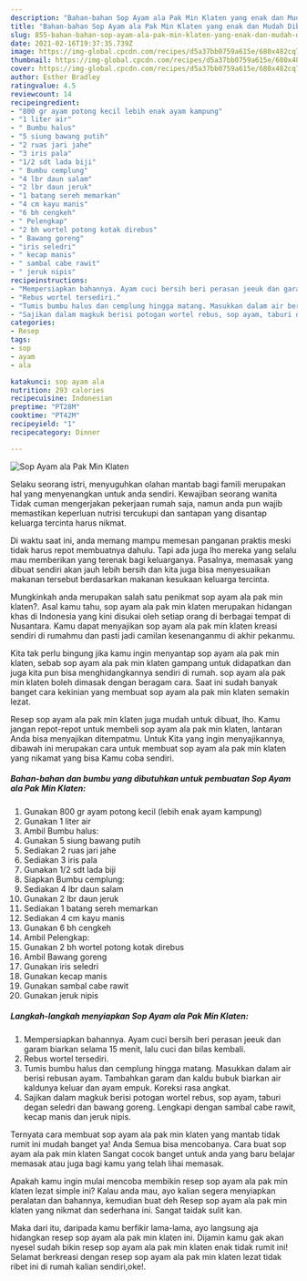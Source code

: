 ```yaml
---
description: "Bahan-bahan Sop Ayam ala Pak Min Klaten yang enak dan Mudah Dibuat"
title: "Bahan-bahan Sop Ayam ala Pak Min Klaten yang enak dan Mudah Dibuat"
slug: 855-bahan-bahan-sop-ayam-ala-pak-min-klaten-yang-enak-dan-mudah-dibuat
date: 2021-02-16T19:37:35.739Z
image: https://img-global.cpcdn.com/recipes/d5a37bb0759a615e/680x482cq70/sop-ayam-ala-pak-min-klaten-foto-resep-utama.jpg
thumbnail: https://img-global.cpcdn.com/recipes/d5a37bb0759a615e/680x482cq70/sop-ayam-ala-pak-min-klaten-foto-resep-utama.jpg
cover: https://img-global.cpcdn.com/recipes/d5a37bb0759a615e/680x482cq70/sop-ayam-ala-pak-min-klaten-foto-resep-utama.jpg
author: Esther Bradley
ratingvalue: 4.5
reviewcount: 14
recipeingredient:
- "800 gr ayam potong kecil lebih enak ayam kampung"
- "1 liter air"
- " Bumbu halus"
- "5 siung bawang putih"
- "2 ruas jari jahe"
- "3 iris pala"
- "1/2 sdt lada biji"
- " Bumbu cemplung"
- "4 lbr daun salam"
- "2 lbr daun jeruk"
- "1 batang sereh memarkan"
- "4 cm kayu manis"
- "6 bh cengkeh"
- " Pelengkap"
- "2 bh wortel potong kotak direbus"
- " Bawang goreng"
- "iris seledri"
- " kecap manis"
- " sambal cabe rawit"
- " jeruk nipis"
recipeinstructions:
- "Mempersiapkan bahannya. Ayam cuci bersih beri perasan jeeuk dan garam biarkan selama 15 menit, lalu cuci dan bilas kembali."
- "Rebus wortel tersediri."
- "Tumis bumbu halus dan cemplung hingga matang. Masukkan dalam air berisi rebusan ayam. Tambahkan garam dan kaldu bubuk biarkan air kaldunya keluar dan ayam empuk. Koreksi rasa angkat."
- "Sajikan dalam magkuk berisi potogan wortel rebus, sop ayam, taburi degan seledri dan bawang goreng. Lengkapi dengan sambal cabe rawit, kecap manis dan jeruk nipis."
categories:
- Resep
tags:
- sop
- ayam
- ala

katakunci: sop ayam ala 
nutrition: 293 calories
recipecuisine: Indonesian
preptime: "PT28M"
cooktime: "PT42M"
recipeyield: "1"
recipecategory: Dinner

---
```



![Sop Ayam ala Pak Min Klaten](https://img-global.cpcdn.com/recipes/d5a37bb0759a615e/680x482cq70/sop-ayam-ala-pak-min-klaten-foto-resep-utama.jpg)

Selaku seorang istri, menyuguhkan olahan mantab bagi famili merupakan hal yang menyenangkan untuk anda sendiri. Kewajiban seorang  wanita Tidak cuman mengerjakan pekerjaan rumah saja, namun anda pun wajib memastikan keperluan nutrisi tercukupi dan santapan yang disantap keluarga tercinta harus nikmat.

Di waktu  saat ini, anda memang mampu memesan panganan praktis meski tidak harus repot membuatnya dahulu. Tapi ada juga lho mereka yang selalu mau memberikan yang terenak bagi keluarganya. Pasalnya, memasak yang dibuat sendiri akan jauh lebih bersih dan kita juga bisa menyesuaikan makanan tersebut berdasarkan makanan kesukaan keluarga tercinta. 



Mungkinkah anda merupakan salah satu penikmat sop ayam ala pak min klaten?. Asal kamu tahu, sop ayam ala pak min klaten merupakan hidangan khas di Indonesia yang kini disukai oleh setiap orang di berbagai tempat di Nusantara. Kamu dapat menyajikan sop ayam ala pak min klaten kreasi sendiri di rumahmu dan pasti jadi camilan kesenanganmu di akhir pekanmu.

Kita tak perlu bingung jika kamu ingin menyantap sop ayam ala pak min klaten, sebab sop ayam ala pak min klaten gampang untuk didapatkan dan juga kita pun bisa menghidangkannya sendiri di rumah. sop ayam ala pak min klaten boleh dimasak dengan beragam cara. Saat ini sudah banyak banget cara kekinian yang membuat sop ayam ala pak min klaten semakin lezat.

Resep sop ayam ala pak min klaten juga mudah untuk dibuat, lho. Kamu jangan repot-repot untuk membeli sop ayam ala pak min klaten, lantaran Anda bisa menyajikan ditempatmu. Untuk Kita yang ingin menyajikannya, dibawah ini merupakan cara untuk membuat sop ayam ala pak min klaten yang nikamat yang bisa Kamu coba sendiri.

<!--inarticleads1-->

##### Bahan-bahan dan bumbu yang dibutuhkan untuk pembuatan Sop Ayam ala Pak Min Klaten:

1. Gunakan 800 gr ayam potong kecil (lebih enak ayam kampung)
1. Gunakan 1 liter air
1. Ambil  Bumbu halus:
1. Gunakan 5 siung bawang putih
1. Sediakan 2 ruas jari jahe
1. Sediakan 3 iris pala
1. Gunakan 1/2 sdt lada biji
1. Siapkan  Bumbu cemplung:
1. Sediakan 4 lbr daun salam
1. Gunakan 2 lbr daun jeruk
1. Sediakan 1 batang sereh memarkan
1. Sediakan 4 cm kayu manis
1. Gunakan 6 bh cengkeh
1. Ambil  Pelengkap:
1. Gunakan 2 bh wortel potong kotak direbus
1. Ambil  Bawang goreng
1. Gunakan iris seledri
1. Gunakan  kecap manis
1. Gunakan  sambal cabe rawit
1. Gunakan  jeruk nipis




<!--inarticleads2-->

##### Langkah-langkah menyiapkan Sop Ayam ala Pak Min Klaten:

1. Mempersiapkan bahannya. Ayam cuci bersih beri perasan jeeuk dan garam biarkan selama 15 menit, lalu cuci dan bilas kembali.
1. Rebus wortel tersediri.
1. Tumis bumbu halus dan cemplung hingga matang. Masukkan dalam air berisi rebusan ayam. Tambahkan garam dan kaldu bubuk biarkan air kaldunya keluar dan ayam empuk. Koreksi rasa angkat.
1. Sajikan dalam magkuk berisi potogan wortel rebus, sop ayam, taburi degan seledri dan bawang goreng. Lengkapi dengan sambal cabe rawit, kecap manis dan jeruk nipis.




Ternyata cara membuat sop ayam ala pak min klaten yang mantab tidak rumit ini mudah banget ya! Anda Semua bisa mencobanya. Cara buat sop ayam ala pak min klaten Sangat cocok banget untuk anda yang baru belajar memasak atau juga bagi kamu yang telah lihai memasak.

Apakah kamu ingin mulai mencoba membikin resep sop ayam ala pak min klaten lezat simple ini? Kalau anda mau, ayo kalian segera menyiapkan peralatan dan bahannya, kemudian buat deh Resep sop ayam ala pak min klaten yang nikmat dan sederhana ini. Sangat taidak sulit kan. 

Maka dari itu, daripada kamu berfikir lama-lama, ayo langsung aja hidangkan resep sop ayam ala pak min klaten ini. Dijamin kamu gak akan nyesel sudah bikin resep sop ayam ala pak min klaten enak tidak rumit ini! Selamat berkreasi dengan resep sop ayam ala pak min klaten lezat tidak ribet ini di rumah kalian sendiri,oke!.

